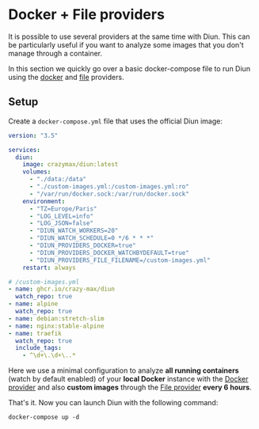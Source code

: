 # Docker + File providers

It is possible to use several providers at the same time with Diun. This can be particularly useful if you want to
analyze some images that you don't manage through a container.

In this section we quickly go over a basic docker-compose file to run Diun using the [docker](../providers/docker.md)
and [file](../providers/file.md) providers.

## Setup

Create a `docker-compose.yml` file that uses the official Diun image:

```yaml
version: "3.5"

services:
  diun:
    image: crazymax/diun:latest
    volumes:
      - "./data:/data"
      - "./custom-images.yml:/custom-images.yml:ro"
      - "/var/run/docker.sock:/var/run/docker.sock"
    environment:
      - "TZ=Europe/Paris"
      - "LOG_LEVEL=info"
      - "LOG_JSON=false"
      - "DIUN_WATCH_WORKERS=20"
      - "DIUN_WATCH_SCHEDULE=0 */6 * * *"
      - "DIUN_PROVIDERS_DOCKER=true"
      - "DIUN_PROVIDERS_DOCKER_WATCHBYDEFAULT=true"
      - "DIUN_PROVIDERS_FILE_FILENAME=/custom-images.yml"
    restart: always
```

```yaml
# /custom-images.yml
- name: ghcr.io/crazy-max/diun
  watch_repo: true
- name: alpine
  watch_repo: true
- name: debian:stretch-slim
- name: nginx:stable-alpine
- name: traefik
  watch_repo: true
  include_tags:
    - ^\d+\.\d+\..*
```

Here we use a minimal configuration to analyze **all running containers** (watch by default enabled) of
your **local Docker** instance with the [Docker provider](../providers/docker.md) and also **custom images**
through the [File provider](../providers/file.md) **every 6 hours**.

That's it. Now you can launch Diun with the following command:

```shell
docker-compose up -d
```
